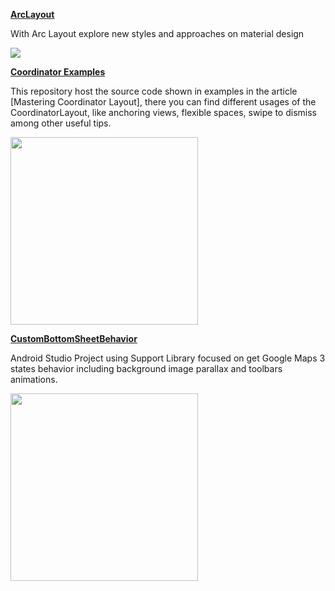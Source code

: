 **[ArcLayout](https://github.com/florent37/ArcLayout)**

With Arc Layout explore new styles and approaches on material design

<div>
<img src=https://raw.githubusercontent.com/florent37/ArcLayout/master/media/video1.gif>
</div>


**[Coordinator Examples](https://github.com/saulmm/CoordinatorExamples)**

This repository host the source code shown in examples in the article [Mastering Coordinator Layout], there you can find different usages of the CoordinatorLayout, like anchoring views, flexible spaces, swipe to dismiss among other useful tips.

<img src=https://github.com/saulmm/CoordinatorExamples/blob/master/art/example.gif width="300">

**[CustomBottomSheetBehavior](https://github.com/miguelhincapie/CustomBottomSheetBehavior)**

Android Studio Project using Support Library focused on get Google Maps 3 states behavior including background image parallax and toolbars animations.

<img src=https://raw.githubusercontent.com/akan44/CustomBottomSheetBehavior/master/CustomBottomSheetBehaviorLikeGoogleMaps3states.gif width="300">
